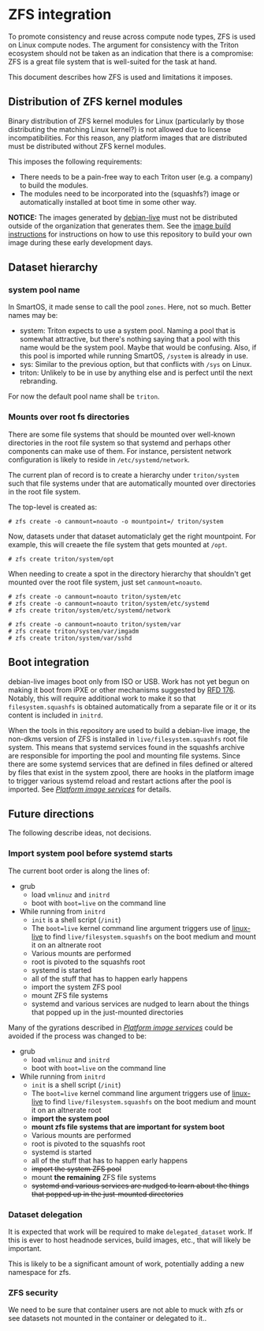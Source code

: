 <!--
    This Source Code Form is subject to the terms of the Mozilla Public
    License, v. 2.0. If a copy of the MPL was not distributed with this
    file, You can obtain one at http://mozilla.org/MPL/2.0/.
-->

<!--
    Copyright 2020 Joyent, Inc
-->

# ZFS integration

To promote consistency and reuse across compute node types, ZFS is used on Linux
compute nodes.  The argument for consistency with the Triton ecosystem should
not be taken as an indication that there is a compromise: ZFS is a great file
system that is well-suited for the task at hand.

This document describes how ZFS is used and limitations it imposes.

## Distribution of ZFS kernel modules

Binary distribution of ZFS kernel modules for Linux (particularly by those
distributing the matching Linux kernel?) is not allowed due to license
incompatibilities.  For this reason, any platform images that are distributed
must be distributed without ZFS kernel modules.

This imposes the following requirements:

- There needs to be a pain-free way to each Triton user (e.g. a company) to
  build the modules.
- The modules need to be incorporated into the (squashfs?) image or
  automatically installed at boot time in some other way.

**NOTICE:** The images generated by [debian-live](../tools/debian-live) must not
be distributed outside of the organization that generates them.  See the [image
build instructions](2-platform-image-construction.md) for instructions on how to
use this repository to build your own image during these early development days.


## Dataset hierarchy

### system pool name

In SmartOS, it made sense to call the pool `zones`.  Here, not so much.  Better
names may be:

- system:  Triton expects to use a system pool.  Naming a pool that is somewhat
  attractive, but there's nothing saying that a pool with this name would be the
  system pool.  Maybe that would be confusing.  Also, if this pool is imported
  while running SmartOS, `/system` is already in use.
- sys: Similar to the previous option, but that conflicts with `/sys` on Linux.
- triton: Unlikely to be in use by anything else and is perfect until the next
  rebranding.

For now the default pool name shall be `triton`.

### Mounts over root fs directories

There are some file systems that should be mounted over well-known directories
in the root file system so that systemd and perhaps other components can make
use of them.  For instance, persistent network configuration is likely to reside
in `/etc/systemd/network`.

The current plan of record is to create a hierarchy under `triton/system` such
that file systems under that are automatically mounted over directories in the
root file system.

The top-level is created as:

```
# zfs create -o canmount=noauto -o mountpoint=/ triton/system
```

Now, datasets under that dataset automaticlaly get the right mountpoint.  For
example, this will creaete the file system that gets mounted at `/opt`.

```
# zfs create triton/system/opt
```

When needing to create a spot in the directory hierarchy that shouldn't get
mounted over the root file system, just set `canmount=noauto`.

```
# zfs create -o canmount=noauto triton/system/etc
# zfs create -o canmount=noauto triton/system/etc/systemd
# zfs create triton/system/etc/systemd/network

# zfs create -o canmount=noauto triton/system/var
# zfs create triton/system/var/imgadm
# zfs create triton/system/var/sshd
```


## Boot integration

debian-live images boot only from ISO or USB.  Work has not yet begun on making
it boot from iPXE or other mechanisms suggested by [RFD
176](https://github.com/joyent/rfd/blob/master/rfd/0176/README.md).  Notably,
this will require additional work to make it so that `filesystem.squashfs` is
obtained automatically from a separate file or it or its content is included in
`initrd`.

When the tools in this repository are used to build a debian-live image, the
non-dkms version of ZFS is installed in `live/filesystem.squashfs` root file
system.  This means that systemd services found in the squashfs archive are
responsible for importing the pool and mounting file systems.  Since there are
some systemd services that are defined in files defined or altered by files
that exist in the system zpool, there are hooks in the platform image to trigger
various systemd reload and restart actions after the pool is imported.  See
[*Platform image services*](3-systemd-integration.md#platform-image-services)
for details.


## Future directions

The following describe ideas, not decisions.

### Import system pool before systemd starts

The current boot order is along the lines of:

* grub
  * load `vmlinuz` and `initrd`
  * boot with `boot=live` on the command line
* While running from `initrd`
  * `init` is a shell script (`/init`)
  * The `boot=live` kernel command line argument triggers use of
    [linux-live](https://www.linux-live.org/) to find `live/filesystem.squashfs`
    on the boot medium and mount it on an altnerate root
  * Various mounts are performed
  * root is pivoted to the squashfs root
  * systemd is started
  * all of the stuff that has to happen early happens
  * import the system ZFS pool
  * mount ZFS file systems
  * systemd and various services are nudged to learn about the things that
    popped up in the just-mounted directories

Many of the gyrations described in
[*Platform image services*](3-systemd-integration.md#platform-image-services)
could be avoided if the process was changed to be:

* grub
  * load `vmlinuz` and `initrd`
  * boot with `boot=live` on the command line
* While running from `initrd`
  * `init` is a shell script (`/init`)
  * The `boot=live` kernel command line argument triggers use of
    [linux-live](https://www.linux-live.org/) to find `live/filesystem.squashfs`
    on the boot medium and mount it on an altnerate root
  * **import the system pool**
  * **mount zfs file systems that are important for system boot**
  * Various mounts are performed
  * root is pivoted to the squashfs root
  * systemd is started
  * all of the stuff that has to happen early happens
  * ~~import the system ZFS pool~~
  * mount **the remaining** ZFS file systems
  * ~~systemd and various services are nudged to learn about the things that
    popped up in the just-mounted directories~~

### Dataset delegation

It is expected that work will be required to make `delegated_dataset` work.  If
this is ever to host headnode services, build images, etc., that will likely be
important.

This is likely to be a significant amount of work, potentially adding a new
namespace for zfs.

### ZFS security

We need to be sure that container users are not able to muck with zfs or see
datasets not mounted in the container or delegated to it..
